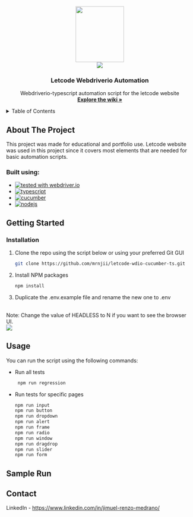 <!-- Improved compatibility of back to top link: See: https://github.com/othneildrew/Best-README-Template/pull/73 -->
<a name="readme-top"></a>
<!--
*** Thanks for checking out the Best-README-Template. If you have a suggestion
*** that would make this better, please fork the repo and create a pull request
*** or simply open an issue with the tag "enhancement".
*** Don't forget to give the project a star!
*** Thanks again! Now go create something AMAZING! :D
-->



<!-- PROJECT SHIELDS -->
<!--
*** I'm using markdown "reference style" links for readability.
*** Reference links are enclosed in brackets [ ] instead of parentheses ( ).
*** See the bottom of this document for the declaration of the reference variables
*** for contributors-url, forks-url, etc. This is an optional, concise syntax you may use.
*** https://www.markdownguide.org/basic-syntax/#reference-style-links


<!-- PROJECT LOGO -->
<br />
<div align="center">
  

<img src="https://github.com/mrnjii/letcode-wdio-cucumber-ts/assets/42688255/366c541e-e9dc-4bfc-857a-00c19e289ba5" style="width:130px;height:150px;">
<br />
<img src="https://github.com/mrnjii/letcode-wdio-cucumber-ts/assets/42688255/b9e899fc-bbbb-4d63-9c8a-44878c654f35">

  <h3 align="center">Letcode Webdriverio Automation</h3>

  <p align="center">
    Webdriverio-typescript automation script for the letcode website
    <br />
    <a href="https://github.com/mrnjii/letcode-wdio-cucumber-ts/wiki"><strong>Explore the wiki »</strong></a>
  </p>
</div>



<!-- TABLE OF CONTENTS -->
<details>
  <summary>Table of Contents</summary>
  <ol>
    <li>
      <a href="#about-the-project">About The Project</a>
      <ul>
        <li><a href="#built-with">Built With</a></li>
      </ul>
    </li>
    <li>
      <a href="#getting-started">Getting Started</a>
      <ul>
        <li><a href="#prerequisites">Prerequisites</a></li>
        <li><a href="#installation">Installation</a></li>
      </ul>
    </li>
    <li><a href="#usage">Usage</a></li>
    <li><a href="#roadmap">Roadmap</a></li>
    <li><a href="#contributing">Contributing</a></li>
    <li><a href="#license">License</a></li>
    <li><a href="#contact">Contact</a></li>
    <li><a href="#acknowledgments">Acknowledgments</a></li>
  </ol>
</details>



<!-- ABOUT THE PROJECT -->
## About The Project


This project was made for educational and portfolio use. Letcode website was used in this project since it covers most elements that are needed for basic automation scripts.



### Built using:

* [![tested with webdriver.io](https://img.shields.io/badge/tested%20with-webdriver.io-%23ea5906)](https://webdriver.io/)
* [![typescript](https://img.shields.io/badge/TypeScript-007ACC?style=for-the-badge&logo=typescript&logoColor=white)](https://www.typescriptlang.org/docs/)
* [![cucumber](https://img.shields.io/badge/Cucumber-43B02A?style=for-the-badge&logo=cucumber&logoColor=white)](https://cucumber.io/)
* [![nodejs](https://img.shields.io/badge/Node%20js-339933?style=for-the-badge&logo=nodedotjs&logoColor=white)](https://nodejs.org/en)


<!-- GETTING STARTED -->
## Getting Started
### Installation

1. Clone the repo using the script below or using your preferred Git GUI 
   ```sh
   git clone https://github.com/mrnjii/letcode-wdio-cucumber-ts.git
   ```
2. Install NPM packages
   ```sh
   npm install
   ```
3. Duplicate the .env.example file and rename the new one to .env
<br />
Note: Change the value of HEADLESS to N if you want to see the browser UI.
<br />
<img src="https://github.com/mrnjii/letcode-wdio-cucumber-ts/assets/42688255/a74f1d41-b149-4639-8d2c-f44a2023f3a5">


<!-- USAGE EXAMPLES -->
## Usage

You can run the script using the following commands:
* Run all tests
  ```sh
   npm run regression
  ```
* Run tests for specific pages
  ```sh
  npm run input
  npm run button
  npm run dropdown
  npm run alert
  npm run frame
  npm run radio
  npm run window
  npm run dragdrop
  npm run slider
  npm run form
  ```
## Sample Run


<!-- CONTACT -->
## Contact

LinkedIn - https://www.linkedin.com/in/jimuel-renzo-medrano/




